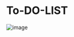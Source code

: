# To-DO-LIST
![image](https://user-images.githubusercontent.com/122454763/235702390-c93003a4-4d53-4ac4-9927-8083753740b4.png)
